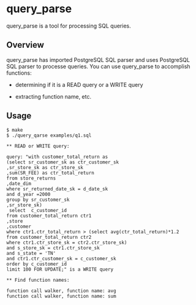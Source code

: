 query_parse
==================

query_parse is a tool for processing SQL queries.

## Overview

query_parse has imported PostgreSQL SQL parser and uses PostgreSQL SQL parser to processe queries.
You can use query_parse to accomplish functions:

- determining if it is a READ query or a WRITE query

- extracting function name, etc.

## Usage

```
$ make
$ ./query_qarse examples/q1.sql 

** READ or WRITE query:

query: "with customer_total_return as
(select sr_customer_sk as ctr_customer_sk
,sr_store_sk as ctr_store_sk
,sum(SR_FEE) as ctr_total_return
from store_returns
,date_dim
where sr_returned_date_sk = d_date_sk
and d_year =2000
group by sr_customer_sk
,sr_store_sk)
 select  c_customer_id
from customer_total_return ctr1
,store
,customer
where ctr1.ctr_total_return > (select avg(ctr_total_return)*1.2
from customer_total_return ctr2
where ctr1.ctr_store_sk = ctr2.ctr_store_sk)
and s_store_sk = ctr1.ctr_store_sk
and s_state = 'TN'
and ctr1.ctr_customer_sk = c_customer_sk
order by c_customer_id
limit 100 FOR UPDATE;" is a WRITE query

** Find function names:

function call walker, function name: avg
function call walker, function name: sum
 ```
